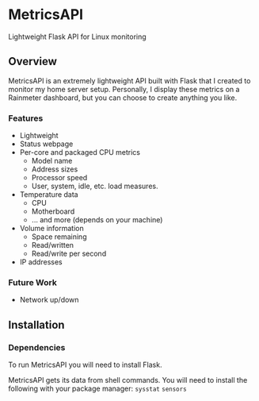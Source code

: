 # MetricsAPI
Lightweight Flask API for Linux monitoring

## Overview
MetricsAPI is an extremely lightweight API built with Flask that I created to monitor my home server setup. Personally, I display these metrics on a Rainmeter dashboard, but you can choose to create anything you like.

### Features
- Lightweight
- Status webpage
- Per-core and packaged CPU metrics
  - Model name
  - Address sizes
  - Processor speed
  - User, system, idle, etc. load measures.
- Temperature data
  - CPU
  - Motherboard
  - ... and more (depends on your machine)
- Volume information
  - Space remaining
  - Read/written
  - Read/write per second
- IP addresses

### Future Work
- Network up/down

## Installation
### Dependencies
To run MetricsAPI you will need to install Flask.

MetricsAPI gets its data from shell commands. You will need to install the following with your package manager:
`sysstat`
`sensors`
